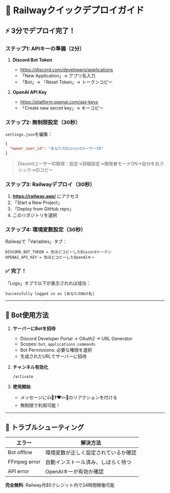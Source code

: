 # 🚀 Railwayクイックデプロイガイド

## ⚡ 3分でデプロイ完了！

### ステップ1: APIキーの準備（2分）

1. **Discord Bot Token**
   - https://discord.com/developers/applications
   - 「New Application」→ アプリ名入力
   - 「Bot」→ 「Reset Token」→ トークンコピー

2. **OpenAI API Key**
   - https://platform.openai.com/api-keys
   - 「Create new secret key」→ キーコピー

### ステップ2: 無制限設定（30秒）

`settings.json`を編集：
```json
{
  "owner_user_id": "あなたのDiscordユーザーID"
}
```

> DiscordユーザーID取得：設定→詳細設定→開発者モードON→自分を右クリック→IDコピー

### ステップ3: Railwayデプロイ（30秒）

1. **https://railway.app/** にアクセス
2. 「Start a New Project」
3. 「Deploy from GitHub repo」
4. このリポジトリを選択

### ステップ4: 環境変数設定（30秒）

Railwayで「Variables」タブ：
```
DISCORD_BOT_TOKEN = 先ほどコピーしたDiscordトークン
OPENAI_API_KEY = 先ほどコピーしたOpenAIキー
```

### ✅ 完了！

「Logs」タブで以下が表示されれば成功：
```
Successfully logged in as [あなたのBot名]
```

---

## 🎯 Bot使用方法

1. **サーバーにBotを招待**
   - Discord Developer Portal → OAuth2 → URL Generator
   - Scopes: `bot`, `applications.commands`
   - Bot Permissions: 必要な権限を選択
   - 生成されたURLでサーバーに招待

2. **チャンネル有効化**
   ```
   /activate
   ```

3. **使用開始**
   - メッセージに👍🎤❓❤️✏️📝のリアクションを付ける
   - 無制限で利用可能！

---

## 🔧 トラブルシューティング

| エラー | 解決方法 |
|--------|----------|
| Bot offline | 環境変数が正しく設定されているか確認 |
| FFmpeg error | 自動インストール済み、しばらく待つ |
| API error | OpenAIキーが有効か確認 |

**完全無料**: Railway月$5クレジット内で24時間稼働可能